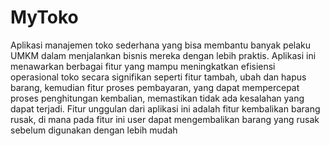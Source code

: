 # MyToko
Aplikasi manajemen toko sederhana yang bisa membantu banyak pelaku UMKM dalam menjalankan bisnis mereka dengan lebih praktis.
Aplikasi ini menawarkan berbagai fitur yang mampu meningkatkan efisiensi operasional toko secara signifikan seperti fitur tambah, ubah dan hapus barang, kemudian fitur proses pembayaran, yang dapat mempercepat proses penghitungan kembalian, memastikan tidak ada kesalahan yang dapat terjadi.
Fitur unggulan dari aplikasi ini adalah fitur kembalikan barang rusak, di mana pada fitur ini user dapat mengembalikan barang yang rusak sebelum digunakan dengan lebih mudah
